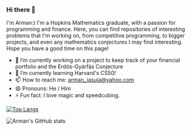 ### Hi there 👋
I'm Arman:) I'm a Hopkins Mathematics graduate, with a passion for programming and finance. Here, you can find repositories of interesting problems that I'm working on, from competitive programming, to bigger projects, and even any mathematics conjectures I may find interesting.
Hope you have a good time on this page!

- 🔭 I’m currently working on a project to keep track of your financial portfolio and the Erdös-Gyárfás Conjecture
- 🌱 I’m currently learning Harvard's CS50!
- 📫 How to reach me: arman_jasuja@yahoo.com
- 😄 Pronouns: He / Him
- ⚡ Fun fact: I love magic and speedcubing.

[![Top Langs](https://github-readme-stats-git-masterrstaa-rickstaa.vercel.app/api/top-langs/?username=armurox)](https://github.com/armurox/github-readme-stats&theme=radical)

![Arman's GitHub stats](https://github-readme-stats.vercel.app/api?username=armurox&show_icons=true&theme=radical)
